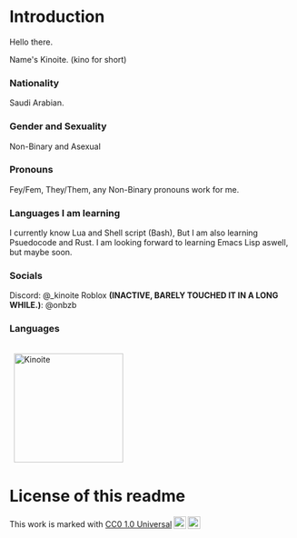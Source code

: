 # Introduction
Hello there.

Name's Kinoite. (kino for short)

### Nationality
Saudi Arabian.

### Gender and Sexuality
Non-Binary and Asexual

### Pronouns
Fey/Fem, They/Them, any Non-Binary pronouns work for me.

### Languages I am learning
I currently know Lua and Shell script (Bash),
But I am also learning Psuedocode and Rust.
I am looking forward to learning Emacs Lisp aswell, but maybe soon.

### Socials
Discord: @_kinoite
Roblox **(INACTIVE, BARELY TOUCHED IT IN A LONG WHILE.)**: @onbzb

### Languages
<br/>
  &nbsp;
	  <img src="https://github-readme-stats.vercel.app/api/top-langs?username=kinoite&langs_count=10&show_icons=true&locale=en&layout=compact&theme=algolia" alt="Kinoite" height="192px"/>
  <br/>

# License of this readme

 <p xmlns:cc="http://creativecommons.org/ns#" >This work is marked with <a href="https://creativecommons.org/publicdomain/zero/1.0/?ref=chooser-v1" target="_blank" rel="license noopener noreferrer" style="display:inline-block;">CC0 1.0 Universal<img style="height:22px!important;margin-left:3px;vertical-align:text-bottom;" src="https://mirrors.creativecommons.org/presskit/icons/cc.svg?ref=chooser-v1" alt=""><img style="height:22px!important;margin-left:3px;vertical-align:text-bottom;" src="https://mirrors.creativecommons.org/presskit/icons/zero.svg?ref=chooser-v1" alt=""></a></p> 
<!---
ParanoidVibri/ParanoidVibri is a ✨ special ✨ repository because its `README.md` (this file) appears on your GitHub profile.
You can click the Preview link to take a look at your changes.
--->
